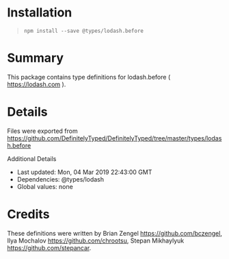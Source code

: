 # Installation
> `npm install --save @types/lodash.before`

# Summary
This package contains type definitions for lodash.before ( https://lodash.com ).

# Details
Files were exported from https://github.com/DefinitelyTyped/DefinitelyTyped/tree/master/types/lodash.before

Additional Details
 * Last updated: Mon, 04 Mar 2019 22:43:00 GMT
 * Dependencies: @types/lodash
 * Global values: none

# Credits
These definitions were written by Brian Zengel <https://github.com/bczengel>, Ilya Mochalov <https://github.com/chrootsu>, Stepan Mikhaylyuk <https://github.com/stepancar>.
